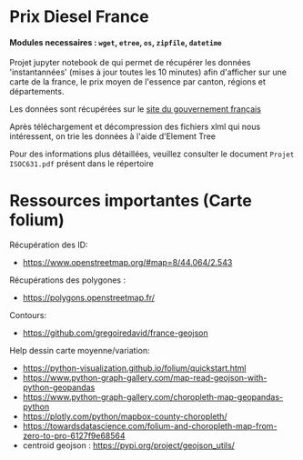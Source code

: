 


# Prix Diesel France

<h4> Modules necessaires : <code>wget</code>, <code>etree</code>, <code>os</code>, <code>zipfile</code>, <code>datetime</code> </h4>
<p>Projet jupyter notebook de qui permet de récupérer les données 'instantannées' (mises à jour toutes les 10 minutes) afin d'afficher sur une carte de la france, le prix moyen de l'essence par canton, régions et départements.</p>

<p> Les données sont récupérées sur le <a href = "https://www.prix-carburants.gouv.fr/rubrique/opendata/">site du gouvernement français</a></p>
<p> Après téléchargement et décompression des fichiers xlml qui nous intéressent, on trie les données à l'aide d'Element Tree</p>
<p> Pour des informations plus détaillées, veuillez consulter le document <code>Projet ISOC631.pdf</code> présent dans le répertoire</p>


# Ressources importantes (Carte folium)
Récupération des ID:
  * https://www.openstreetmap.org/#map=8/44.064/2.543

Récupérations des polygones :
  * https://polygons.openstreetmap.fr/

Contours:
 * https://github.com/gregoiredavid/france-geojson

Help dessin carte moyenne/variation:
 * https://python-visualization.github.io/folium/quickstart.html
 * https://www.python-graph-gallery.com/map-read-geojson-with-python-geopandas
 * https://www.python-graph-gallery.com/choropleth-map-geopandas-python
 * https://plotly.com/python/mapbox-county-choropleth/
 * https://towardsdatascience.com/folium-and-choropleth-map-from-zero-to-pro-6127f9e68564
 * centroid geojson : https://pypi.org/project/geojson_utils/
